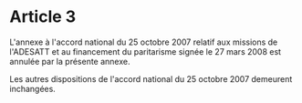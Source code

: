 # Article 3

L'annexe à l'accord national du 25 octobre 2007 relatif aux missions de l'ADESATT et au financement du paritarisme signée le 27 mars 2008 est annulée par la présente annexe. 

Les autres dispositions de l'accord national du 25 octobre 2007 demeurent inchangées.

